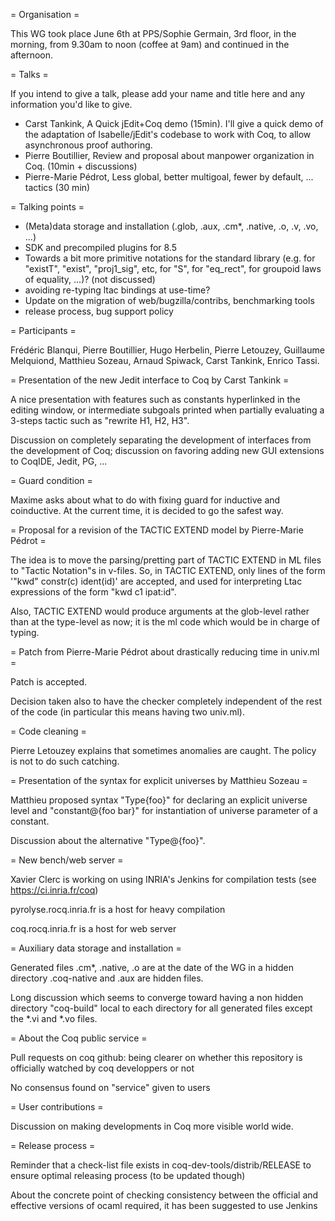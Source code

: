 = Organisation =

This WG took place June 6th at PPS/Sophie Germain, 3rd floor, in the morning, from 9.30am to noon (coffee at 9am) and continued in the afternoon.

= Talks =

If you intend to give a talk, please add your name and title here and any information you'd like to give.

  * Carst Tankink, A Quick jEdit+Coq demo (15min). I'll give a quick demo of the adaptation of Isabelle/jEdit's codebase to work with Coq, to allow asynchronous proof authoring.
  * Pierre Boutillier, Review and proposal about manpower organization in Coq. (10min + discussions)
  * Pierre-Marie Pédrot, Less global, better multigoal, fewer by default, ... tactics (30 min)

= Talking points =

  * (Meta)data storage and installation (.glob, .aux, .cm*, .native, .o, .v, .vo, ...)
  * SDK and precompiled plugins for 8.5
  * Towards a bit more primitive notations for the standard library (e.g. for "existT", "exist", "proj1_sig", etc, for "S", for "eq_rect", for groupoid laws of equality, ...)? (not discussed)
  * avoiding re-typing ltac bindings at use-time?
  * Update on the migration of web/bugzilla/contribs, benchmarking tools
  * release process, bug support policy

= Participants =

Frédéric Blanqui, Pierre Boutillier, Hugo Herbelin, Pierre Letouzey, Guillaume Melquiond, Matthieu Sozeau, Arnaud Spiwack, Carst Tankink, Enrico Tassi.

= Presentation of the new Jedit interface to Coq by Carst Tankink =

A nice presentation with features such as constants hyperlinked in the editing window, or intermediate subgoals printed when partially evaluating a 3-steps tactic such as "rewrite H1, H2, H3".

Discussion on completely separating the development of interfaces from the development of Coq; discussion on favoring adding new GUI extensions to CoqIDE, Jedit, PG, ...

= Guard condition =

Maxime asks about what to do with fixing guard for inductive and coinductive.
At the current time, it is decided to go the safest way.

= Proposal for a revision of the TACTIC EXTEND model by Pierre-Marie Pédrot =

The idea is to move the parsing/pretting part of TACTIC EXTEND in ML
files to "Tactic Notation"s in v-files. So, in TACTIC EXTEND, only
lines of the form '"kwd" constr(c) ident(id)' are accepted, and used
for interpreting Ltac expressions of the form "kwd c1 ipat:id".

Also, TACTIC EXTEND would produce arguments at the glob-level rather
than at the type-level as now; it is the ml code which would be in
charge of typing.

= Patch from Pierre-Marie Pédrot about drastically reducing time in univ.ml =

Patch is accepted.

Decision taken also to have the checker completely independent of the rest of the code (in particular this means having two univ.ml).

= Code cleaning =

Pierre Letouzey explains that sometimes anomalies are caught. The policy is not to do such catching.

= Presentation of the syntax for explicit universes by Matthieu Sozeau =

Matthieu proposed syntax "Type{foo}" for declaring an explicit universe level and "constant@{foo bar}" for instantiation of universe
parameter of a constant.

Discussion about the alternative "Type@{foo}".

= New bench/web server =

Xavier Clerc is working on using INRIA's Jenkins for compilation tests (see https://ci.inria.fr/coq)

pyrolyse.rocq.inria.fr is a host for heavy compilation

coq.rocq.inria.fr is a host for web server

= Auxiliary data storage and installation =

Generated files .cm*, .native, .o are at the date of the WG in a hidden directory .coq-native and .aux are hidden files.

Long discussion which seems to converge toward having a non hidden directory "coq-build" local to each directory for all generated files except the *.vi and *.vo files.

= About the Coq public service =

Pull requests on coq github: being clearer on whether this repository is officially watched by coq developpers or not

No consensus found on "service" given to users

= User contributions =

Discussion on making developments in Coq more visible world wide.

= Release process =

Reminder that a check-list file exists in coq-dev-tools/distrib/RELEASE to ensure optimal releasing process (to be updated though)

About the concrete point of checking consistency between the official and effective versions of ocaml required, it has been suggested to use Jenkins
